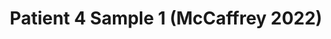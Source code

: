 ---
title: Patient 4 Sample 1 (McCaffrey 2022)
layout: minerva-1-5
exhibit: config-mccaffrey-2022/Patient4-1 
images: https://s3.amazonaws.com/www.cycif.org/mccaffrey-2022/Patient4-1
---